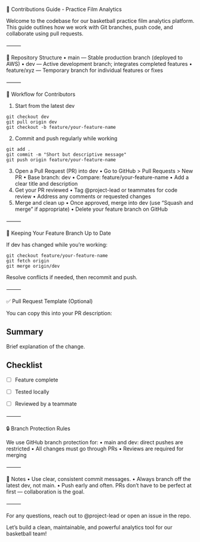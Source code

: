 🏀 Contributions Guide - Practice Film Analytics

Welcome to the codebase for our basketball practice film analytics platform. This guide outlines how we work with Git branches, push code, and collaborate using pull requests.

⸻

📁 Repository Structure
	•	main — Stable production branch (deployed to AWS)
	•	dev — Active development branch; integrates completed features
	•	feature/xyz — Temporary branch for individual features or fixes

⸻

🚀 Workflow for Contributors
1.	Start from the latest dev

```
git checkout dev
git pull origin dev
git checkout -b feature/your-feature-name
```

2.	Commit and push regularly while working

```
git add .
git commit -m "Short but descriptive message"
git push origin feature/your-feature-name
```

3.	Open a Pull Request (PR) into dev
	•	Go to GitHub > Pull Requests > New PR
	•	Base branch: dev
	•	Compare: feature/your-feature-name
	•	Add a clear title and description
4.	Get your PR reviewed
	•	Tag @project-lead or teammates for code review
	•	Address any comments or requested changes
5.	Merge and clean up
	•	Once approved, merge into dev (use “Squash and merge” if appropriate)
	•	Delete your feature branch on GitHub

⸻

🔁 Keeping Your Feature Branch Up to Date

If dev has changed while you’re working:
```
git checkout feature/your-feature-name
git fetch origin
git merge origin/dev
```
Resolve conflicts if needed, then recommit and push.

⸻

✅ Pull Request Template (Optional)

You can copy this into your PR description:

## Summary
Brief explanation of the change.

## Checklist
- [ ] Feature complete
- [ ] Tested locally
- [ ] Reviewed by a teammate


⸻

🔒 Branch Protection Rules

We use GitHub branch protection for:
	•	main and dev: direct pushes are restricted
	•	All changes must go through PRs
	•	Reviews are required for merging

⸻

📌 Notes
	•	Use clear, consistent commit messages.
	•	Always branch off the latest dev, not main.
	•	Push early and often. PRs don’t have to be perfect at first — collaboration is the goal.

⸻

For any questions, reach out to @project-lead or open an issue in the repo.

Let’s build a clean, maintainable, and powerful analytics tool for our basketball team!
